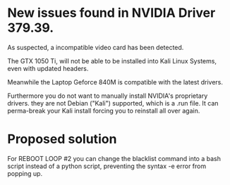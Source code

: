 # New issues found in NVIDIA Driver 379.39.

As suspected, a incompatible video card has been detected.

The GTX 1050 Ti, will not be able to be installed into Kali Linux Systems, even with updated headers. 

Meanwhile the Laptop Geforce 840M is compatible with the latest drivers. 

Furthermore you do not want to manually install NVIDIA's proprietary drivers. they are not Debian ("Kali") supported, which is a .run file. It can perma-break your Kali install forcing you to reinstall all over again.

# Proposed solution

For REBOOT LOOP #2 you can change the blacklist command into a bash script instead of a python script, preventing the syntax -e error from popping up.
